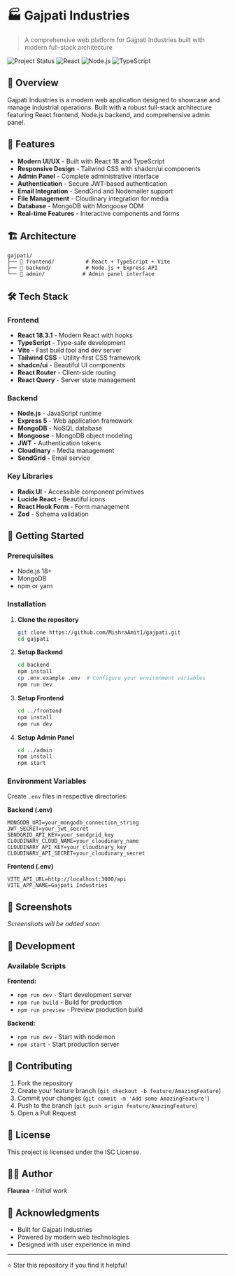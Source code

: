 # 🏭 Gajpati Industries

> A comprehensive web platform for Gajpati Industries built with modern full-stack architecture

![Project Status](https://img.shields.io/badge/Status-Active-brightgreen)
![React](https://img.shields.io/badge/React-18.3.1-blue)
![Node.js](https://img.shields.io/badge/Node.js-Express-green)
![TypeScript](https://img.shields.io/badge/TypeScript-5.5.3-blue)

## 🌟 Overview

Gajpati Industries is a modern web application designed to showcase and manage industrial operations. Built with a robust full-stack architecture featuring React frontend, Node.js backend, and comprehensive admin panel.

## 🚀 Features

- **Modern UI/UX** - Built with React 18 and TypeScript
- **Responsive Design** - Tailwind CSS with shadcn/ui components
- **Admin Panel** - Complete administrative interface
- **Authentication** - Secure JWT-based authentication
- **Email Integration** - SendGrid and Nodemailer support
- **File Management** - Cloudinary integration for media
- **Database** - MongoDB with Mongoose ODM
- **Real-time Features** - Interactive components and forms

## 🏗️ Architecture

```
gajpati/
├── 📁 frontend/          # React + TypeScript + Vite
├── 📁 backend/           # Node.js + Express API
└── 📁 admin/            # Admin panel interface
```

## 🛠️ Tech Stack

### Frontend
- **React 18.3.1** - Modern React with hooks
- **TypeScript** - Type-safe development
- **Vite** - Fast build tool and dev server
- **Tailwind CSS** - Utility-first CSS framework
- **shadcn/ui** - Beautiful UI components
- **React Router** - Client-side routing
- **React Query** - Server state management

### Backend
- **Node.js** - JavaScript runtime
- **Express 5** - Web application framework
- **MongoDB** - NoSQL database
- **Mongoose** - MongoDB object modeling
- **JWT** - Authentication tokens
- **Cloudinary** - Media management
- **SendGrid** - Email service

### Key Libraries
- **Radix UI** - Accessible component primitives
- **Lucide React** - Beautiful icons
- **React Hook Form** - Form management
- **Zod** - Schema validation

## 🚦 Getting Started

### Prerequisites
- Node.js 18+ 
- MongoDB
- npm or yarn

### Installation

1. **Clone the repository**
   ```bash
   git clone https://github.com/MishraAmit1/gajpati.git
   cd gajpati
   ```

2. **Setup Backend**
   ```bash
   cd backend
   npm install
   cp .env.example .env  # Configure your environment variables
   npm run dev
   ```

3. **Setup Frontend**
   ```bash
   cd ../frontend
   npm install
   npm run dev
   ```

4. **Setup Admin Panel**
   ```bash
   cd ../admin
   npm install
   npm start
   ```

### Environment Variables

Create `.env` files in respective directories:

**Backend (.env)**
```env
MONGODB_URI=your_mongodb_connection_string
JWT_SECRET=your_jwt_secret
SENDGRID_API_KEY=your_sendgrid_key
CLOUDINARY_CLOUD_NAME=your_cloudinary_name
CLOUDINARY_API_KEY=your_cloudinary_key
CLOUDINARY_API_SECRET=your_cloudinary_secret
```

**Frontend (.env)**
```env
VITE_API_URL=http://localhost:3000/api
VITE_APP_NAME=Gajpati Industries
```

## 📱 Screenshots

*Screenshots will be added soon*

## 🔧 Development

### Available Scripts

**Frontend:**
- `npm run dev` - Start development server
- `npm run build` - Build for production
- `npm run preview` - Preview production build

**Backend:**
- `npm run dev` - Start with nodemon
- `npm start` - Start production server

## 🤝 Contributing

1. Fork the repository
2. Create your feature branch (`git checkout -b feature/AmazingFeature`)
3. Commit your changes (`git commit -m 'Add some AmazingFeature'`)
4. Push to the branch (`git push origin feature/AmazingFeature`)
5. Open a Pull Request

## 📄 License

This project is licensed under the ISC License.

## 👨‍💻 Author

**Flauraa** - *Initial work*

## 🙏 Acknowledgments

- Built for Gajpati Industries
- Powered by modern web technologies
- Designed with user experience in mind

---

⭐ Star this repository if you find it helpful!